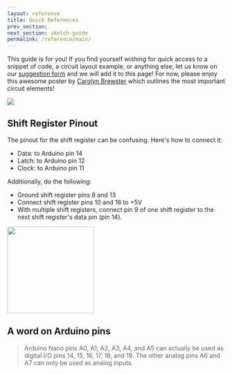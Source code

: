 ```yaml
---
layout: reference
title: Quick References
prev_section: 
next_section: sketch-guide
permalink: /reference/main/
---
```


This guide is for you! If you find yourself wishing for quick access to a snippet of code, a circuit layout example, or anything else, let us know on our <a href="https://docs.google.com/forms/d/1CZS4cuOhvA9gaFyjlWKAAf6xRf0unapmy681tcqHq-M/viewform?usp=send_form" target="_blank">suggestion form</a> and we will add it to this page! For now, please enjoy this awesome poster by <a href="cbrewste@uoregon.edu">Carolyn Brewster</a> which outlines the most important circuit elements!

<img src="{{site.baseurl}}/img/SPICE-poster.pdf" />

<!-- <img src="{{ site.baseurl }}/img/d-motor-control.png" style="width: 500px"/> -->

## Shift Register Pinout

The pinout for the shift register can be confusing. Here's how to connect it:

- Data: to Arduino pin 14
- Latch: to Arduino pin 12
- Clock: to Arduino pin 11

Additionally, do the following:

- Ground shift register pins 8 and 13
- Connect shift register pins 10 and 16 to +5V
- With multiple shift registers, connect pin 9 of one shift register to the next shift register's data pin (pin 14).

<img src="http://bildr.org/blog/wp-content/uploads/2011/02/574px-SN74HC595-pinout.png" style="width: 200px"/>

## A word on Arduino pins

> Arduino Nano pins A0, A1, A2, A3, A4, and A5 can actually be used as digital
I/O pins 14, 15, 16, 17, 18, and 19. The other analog pins A6 and A7 can only be used as analog inputs.